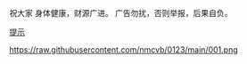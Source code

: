 祝大家
身体健康，财源广进。
广告勿扰，否则举报，后果自负。

[提示](https://raw.githubusercontent.com/nmcvb/0123/main/ab.jpg)

https://raw.githubusercontent.com/nmcvb/0123/main/001.png
